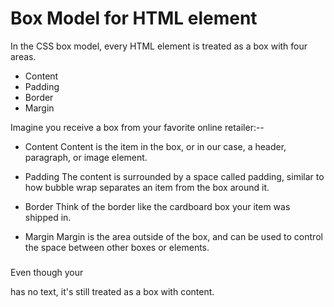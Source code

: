 
# Box Model for HTML element
In the CSS box model, every HTML element is treated as a box with four areas.
- Content
- Padding
- Border
- Margin

Imagine you receive a box from your favorite online retailer:--

- Content
Content is the item in the box, or in our case, a header, paragraph, or image element.

- Padding
The content is surrounded by a space called padding, similar to how bubble wrap separates an item from the box around it.

- Border
Think of the border like the cardboard box your item was shipped in.

- Margin
Margin is the area outside of the box, and can be used to control the space between other boxes or elements.


### <div>

Even though your <div> has no text, it's still treated as a box with content. 